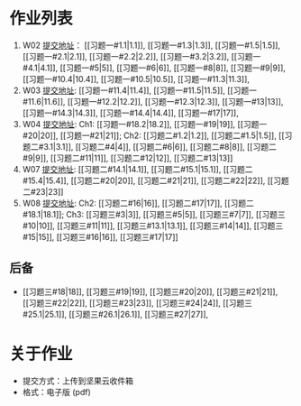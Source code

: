 # 作业列表
1. W02 [提交地址](https://send2me.cn/ZZ9k6SA3/SBuL_R3RB-Flew)： [[习题一#1.1|1.1]], [[习题一#1.3|1.3]], [[习题一#1.5|1.5]], [[习题一#2.1|2.1]], [[习题一#2.2|2.2]], [[习题一#3.2|3.2]], [[习题一#4.1|4.1]], [[习题一#5|5]], [[习题一#6|6]], [[习题一#8|8]], [[习题一#9|9]], [[习题一#10.4|10.4]], [[习题一#10.5|10.5]], [[习题一#11.3|11.3]],
2. W03 [提交地址](https://send2me.cn/Vk3h9Koy/RfSUzF77ocL28A):  [[习题一#11.4|11.4]], [[习题一#11.5|11.5]], [[习题一#11.6|11.6]], [[习题一#12.2|12.2]], [[习题一#12.3|12.3]], [[习题一#13|13]], [[习题一#14.3|14.3]], [[习题一#14.4|14.4]], [[习题一#17|17]],
3. W04 [提交地址](https://send2me.cn/zQ-Z7Sd2/ThKzFdNlTob-Gg): Ch1: [[习题一#18.2|18.2]], [[习题一#19|19]], [[习题一#20|20]], [[习题一#21|21]]; Ch2: [[习题二#1.2|1.2]], [[习题二#1.5|1.5]], [[习题二#3.1|3.1]], [[习题二#4|4]], [[习题二#6|6]], [[习题二#8|8]], [[习题二#9|9]], [[习题二#11|11]], [[习题二#12|12]], [[习题二#13|13]]
4. W07 [提交地址](https://send2me.cn/hOmVZes5/QNWmE_nHsQZ4Hg): [[习题二#14.1|14.1]], [[习题二#15.1|15.1]], [[习题二#15.4|15.4]], [[习题二#20|20]], [[习题二#21|21]], [[习题二#22|22]], [[习题二#23|23]]
5. W08 [提交地址](https://send2me.cn/njdc2vTz/Tl24vpYCA7N_jg): Ch2: [[习题二#16|16]], [[习题二#17|17]], [[习题二#18.1|18.1]]; Ch3: [[习题三#3|3]], [[习题三#5|5]], [[习题三#7|7]], [[习题三#10|10]], [[习题三#11|11]], [[习题三#13.1|13.1]], [[习题三#14|14]], [[习题三#15|15]], [[习题三#16|16]], [[习题三#17|17]]
## 后备
-  [[习题三#18|18]], [[习题三#19|19]], [[习题三#20|20]], [[习题三#21|21]], [[习题三#22|22]], [[习题三#23|23]], [[习题三#24|24]], [[习题三#25.1|25.1]], [[习题三#26.1|26.1]], [[习题三#27|27]],

# 关于作业
- 提交方式：上传到坚果云收件箱
- 格式：电子版 (pdf)
